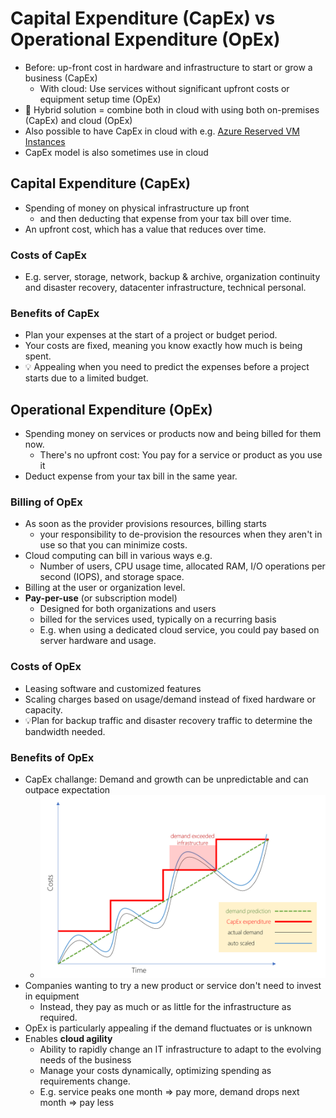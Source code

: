 # Capital Expenditure (CapEx) vs Operational Expenditure (OpEx)

- Before: up-front cost in hardware and infrastructure to start or grow a business (CapEx)
  - With cloud: Use services without significant upfront costs or equipment setup time (OpEx)
- 📝 Hybrid solution = combine both in cloud with using both on-premises (CapEx) and cloud (OpEx)
- Also possible to have CapEx in cloud with e.g. [Azure Reserved VM Instances](https://azure.microsoft.com/en-us/pricing/reserved-vm-instances/)
- CapEx model is also sometimes use in cloud

## Capital Expenditure (CapEx)

- Spending of money on physical infrastructure up front
  - and then deducting that expense from your tax bill over time.
- An upfront cost, which has a value that reduces over time.

### Costs of CapEx

- E.g. server, storage, network, backup & archive, organization continuity and disaster recovery, datacenter infrastructure, technical personal.

### Benefits of CapEx

- Plan your expenses at the start of a project or budget period.
- Your costs are fixed, meaning you know exactly how much is being spent.
- 💡 Appealing when you need to predict the expenses before a project starts due to a limited budget.

## Operational Expenditure (OpEx)

- Spending money on services or products now and being billed for them now.
  - There's no upfront cost: You pay for a service or product as you use it
- Deduct expense from your tax bill in the same year.

### Billing of OpEx

- As soon as the provider provisions resources, billing starts
  - your responsibility to de-provision the resources when they aren't in use so that you can minimize costs.
- Cloud computing can bill in various ways e.g.
  - Number of users, CPU usage time, allocated RAM, I/O operations per second (IOPS), and storage space.
- Billing at the user or organization level.
- **Pay-per-use** (or subscription model)
  - Designed for both organizations and users
  - billed for the services used, typically on a recurring basis
  - E.g. when using a dedicated cloud service, you could pay based on server hardware and usage.

### Costs of OpEx

- Leasing software and customized features
- Scaling charges based on usage/demand instead of fixed hardware or capacity.
- 💡Plan for backup traffic and disaster recovery traffic to determine the bandwidth needed.

### Benefits of OpEx

- CapEx challange: Demand and growth can be unpredictable and can outpace expectation
  - ![CapEx demand & growth](./img/capex-demand-and-growth.png)
- Companies wanting to try a new product or service don't need to invest in equipment
  - Instead, they pay as much or as little for the infrastructure as required.
- OpEx is particularly appealing if the demand fluctuates or is unknown
- Enables **cloud agility**
  - Ability to rapidly change an IT infrastructure to adapt to the evolving needs of the business
  - Manage your costs dynamically, optimizing spending as requirements change.
  - E.g. service peaks one month => pay more, demand drops next month => pay less
